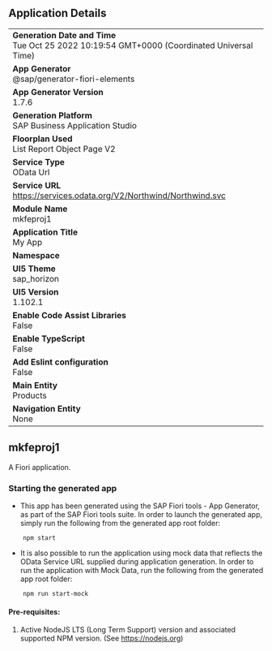 ## Application Details
|               |
| ------------- |
|**Generation Date and Time**<br>Tue Oct 25 2022 10:19:54 GMT+0000 (Coordinated Universal Time)|
|**App Generator**<br>@sap/generator-fiori-elements|
|**App Generator Version**<br>1.7.6|
|**Generation Platform**<br>SAP Business Application Studio|
|**Floorplan Used**<br>List Report Object Page V2|
|**Service Type**<br>OData Url|
|**Service URL**<br>https://services.odata.org/V2/Northwind/Northwind.svc
|**Module Name**<br>mkfeproj1|
|**Application Title**<br>My App|
|**Namespace**<br>|
|**UI5 Theme**<br>sap_horizon|
|**UI5 Version**<br>1.102.1|
|**Enable Code Assist Libraries**<br>False|
|**Enable TypeScript**<br>False|
|**Add Eslint configuration**<br>False|
|**Main Entity**<br>Products|
|**Navigation Entity**<br>None|

## mkfeproj1

A Fiori application.

### Starting the generated app

-   This app has been generated using the SAP Fiori tools - App Generator, as part of the SAP Fiori tools suite.  In order to launch the generated app, simply run the following from the generated app root folder:

```
    npm start
```

- It is also possible to run the application using mock data that reflects the OData Service URL supplied during application generation.  In order to run the application with Mock Data, run the following from the generated app root folder:

```
    npm run start-mock
```

#### Pre-requisites:

1. Active NodeJS LTS (Long Term Support) version and associated supported NPM version.  (See https://nodejs.org)


